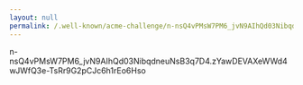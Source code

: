 ```yaml
---
layout: null
permalink: /.well-known/acme-challenge/n-nsQ4vPMsW7PM6_jvN9AIhQd03NibqdneuNsB3q7D4
---
```


n-nsQ4vPMsW7PM6_jvN9AIhQd03NibqdneuNsB3q7D4.zYawDEVAXeWWd4wJWfQ3e-TsRr9G2pCJc6h1rEo6Hso
